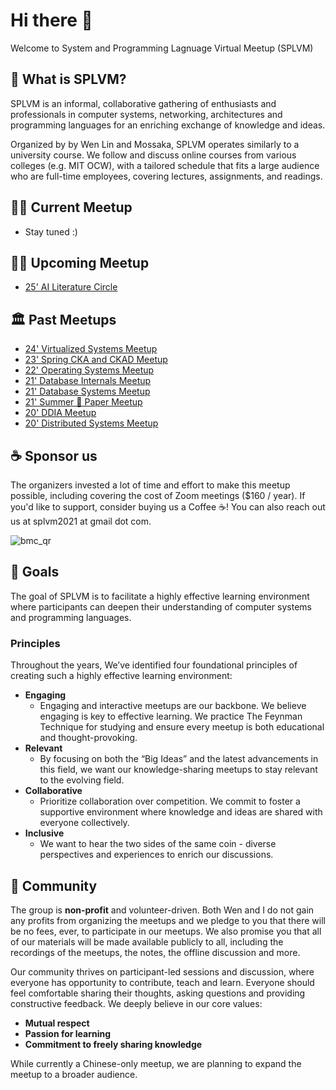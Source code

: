 # Hi there 👋

Welcome to System and Programming Lagnuage Virtual Meetup (SPLVM)

## 🌈 What is SPLVM?

SPLVM is an informal, collaborative gathering of enthusiasts and professionals in computer systems, networking, architectures and programming languages for an enriching exchange of knowledge and ideas.

Organized by by Wen Lin and Mossaka, SPLVM operates similarly to a university course. We follow and discuss online courses from various colleges (e.g. MIT OCW), with a tailored schedule that fits a large audience who are full-time employees, covering lectures, assignments, and readings.

## 👩‍💻 Current Meetup

- Stay tuned :)

## 🧑‍💻 Upcoming Meetup

- [25' AI Literature Circle](https://github.com/splvm/ai-lit-circle)

## 🏛️ Past Meetups
- [24' Virtualized Systems Meetup](https://github.com/splvm/virtsys-meetup)
- [23' Spring CKA and CKAD Meetup](https://github.com/splvm/spring_cka_d_meetup)
- [22' Operating Systems Meetup](https://splvm.github.io/os-meetup/)
- [21' Database Internals Meetup](https://github.com/splvm/dbinternals-meetup)
- [21' Database Systems Meetup](https://splvm.github.io/database-meetup/)
- [21' Summer 💙 Paper Meetup](https://splvm.github.io/summer_love_paper_meetup/)
- [20' DDIA Meetup](https://github.com/splvm/ddia-meetup)
- [20' Distributed Systems Meetup](https://splvm.github.io/distsys-meetup/)

## ☕️ Sponsor us

The organizers invested a lot of time and effort to make this meetup possible, including covering the cost of Zoom meetings ($160 / year). If you'd like to support, consider buying us a Coffee ☕️! You can also reach out us at splvm2021 at gmail dot com.

![bmc_qr](https://github.com/splvm/.github/assets/5447827/22573d73-0135-427e-8261-a361cd2ccf1b)


## 🎯 Goals
The goal of SPLVM is to facilitate a highly effective learning environment where participants can deepen their understanding of computer systems and programming languages.

### Principles

Throughout the years, We’ve identified four foundational principles of creating such a highly effective learning environment: 

- **Engaging**
    - Engaging and interactive meetups are our backbone. We believe engaging is key to effective learning. We practice The Feynman Technique for studying and ensure every meetup is both educational and thought-provoking.
- **Relevant**
    - By focusing on both the “Big Ideas” and the latest advancements in this field, we want our knowledge-sharing meetups to stay relevant to the evolving field.
- **Collaborative**
    - Prioritize collaboration over competition. We commit to foster a supportive environment where knowledge and ideas are shared with everyone collectively.
- **Inclusive**
    - We want to hear the two sides of the same coin - diverse perspectives and experiences to enrich our discussions.

## 👥 Community

The group is **non-profit** and volunteer-driven. Both Wen and I do not gain any profits from organizing the meetups and we pledge to you that there will be no fees, ever, to participate in our meetups. We also promise you that all of our materials will be made available publicly to all, including the recordings of the meetups, the notes, the offline discussion and more.

Our community thrives on participant-led sessions and discussion, where everyone has opportunity to contribute, teach and learn. Everyone should feel comfortable sharing their thoughts, asking questions and providing constructive feedback. We deeply believe in our core values:

- **Mutual respect**
- **Passion for learning**
- **Commitment to freely sharing knowledge**

While currently a Chinese-only meetup, we are planning to expand the meetup to a broader audience.

